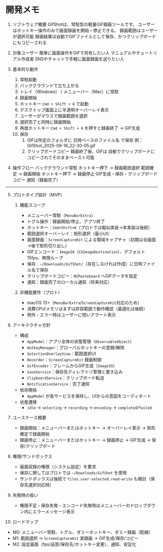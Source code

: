 # 開発メモ

1. ソフトウェア概要
   GifShotは、常駐型の軽量GIF録画ツールです。
   ユーザーはホットキー操作のみで画面録画を開始・停止できる。
   録画範囲はユーザーが選択可能
   録画結果は自動でGIFファイルとして保存、かつクリップボードにもコピーされる

2. 対象ユーザー
   簡単に画面操作をGIFで共有したい人
   マニュアルやチュートリアル作成者
   SNSやチャットで手軽に画面録画を送りたい人

3. 基本的な動作
   1. 常駐起動
   2. バックグラウンドで立ち上がる
   3. トレイ（Windows） / メニューバー（Mac）に常駐
   4. 録画開始
   5. ホットキー `Cmd + Shift + 6` で起動
   6. デスクトップ画面上に半透明オーバーレイ表示
   7. ユーザーがマウスで録画範囲を選択
   8. 選択完了と同時に録画開始
   9. 再度ホットキー `Cmd + Shift + 6` を押すと録画終了 → GIF生成
   10. 保存
       1. GIFは所定のフォルダに 日時ベースのファイル名 で保存
       例： GifShot_2025-09-16_22-30-05.gif
       2. クリップボードコピー
       録画終了後、GIFは 自動でクリップボードにコピーされてそのままペースト可能

4. 操作フロー
   バックグラウンド常駐
   ホットキー押下 → 録画範囲選択
   範囲確定 → 録画開始
   ホットキー押下 → 録画停止
   GIF生成・保存・クリップボードコピー
   通知（録画完了）

---

5. プロトタイプ設計（MVP）
   1. 機能スコープ
      - メニューバー常駐（`MenuBarExtra`）
      - トグル操作：録画開始/停止、アプリ終了
      - ホットキー：`Cmd+Shift+6`（プロトでは擬似実装→本実装は後続）
      - 範囲選択オーバーレイ：矩形選択（最小UI）
      - 画面録画：`ScreenCaptureKit` による領域キャプチャ（初期は全画面→後で矩形切り出し）
      - GIFエンコード：`ImageIO`（`CGImageDestination`）、デフォルト 15fps、無限ループ
      - 保存：`~/Downloads/GifShot/`（存在しなければ作成）に日時ファイル名で保存
      - クリップボードコピー：`NSPasteboard` へGIFデータを設定
      - 通知：録画完了のローカル通知（将来対応）

   2. 非機能要件（プロト）
      - macOS 13+（`MenuBarExtra`/`ScreenCaptureKit`対応のため）
      - 消費CPU/メモリはまずは許容範囲で動作確認（最適化は後続）
      - 例外・エラー時はユーザーに短いアラート表示

6. アーキテクチャ方針
   - 構成
     - `AppModel`：アプリ全体の状態管理（`ObservableObject`）
     - `HotkeyManager`：グローバルホットキーの登録/解除
     - `SelectionOverlayView`：範囲選択UI
     - `Recorder`：`ScreenCaptureKit` 録画制御
     - `GifEncoder`：フレームからGIF生成（`ImageIO`）
     - `SaveService`：保存先ディレクトリ管理と書き込み
     - `ClipboardService`：クリップボード転送
     - `NotificationService`：完了通知
   - 依存関係
     - `AppModel` が各サービスを保持し、UIからの意図をコーディネート
   - 状態遷移
     - `idle` → `selecting` → `recording` → `encoding` → `completed`/`failed`

7. ユースケース概要
   - 録画開始：メニューバーまたはホットキー → オーバーレイ表示 → 矩形確定で録画開始
   - 録画停止：メニューバーまたはホットキー → 録画停止 → GIF生成 → 保存/クリップボード

8. 権限/サンドボックス
   - 画面収録の権限（システム設定）を要求
   - 保存に関してはプロトでは `~/Downloads/GifShot` を使用
   - サンドボックスは後続で `files.user-selected.read-write` も検討（保存先選択対応時）

9. 失敗時の扱い
   - 権限不足・保存失敗・エンコード失敗時はメニューバーのドロップダウン内にエラーメッセージ表示

10. ロードマップ

- M0: メニューバー常駐、トグル、ダミーホットキー、ダミー録画（配線）
- M1: 範囲選択 → `ScreenCaptureKit` 実録画 → GIF生成/保存/コピー
- M2: 設定画面（fps/品質/保存先/ホットキー変更）、通知、安定化
